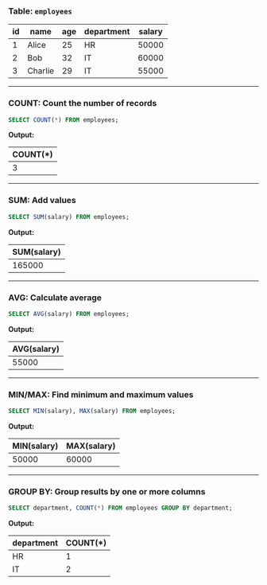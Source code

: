 ### Table: `employees`

| id | name    | age | department | salary |
|----|---------|-----|------------|--------|
| 1  | Alice   | 25  | HR         | 50000  |
| 2  | Bob     | 32  | IT         | 60000  |
| 3  | Charlie | 29  | IT         | 55000  |

---

### COUNT: Count the number of records

```sql
SELECT COUNT(*) FROM employees;
```

**Output:**

| COUNT(*) |
|----------|
| 3        |

---

### SUM: Add values

```sql
SELECT SUM(salary) FROM employees;
```

**Output:**

| SUM(salary) |
|-------------|
| 165000      |

---

### AVG: Calculate average

```sql
SELECT AVG(salary) FROM employees;
```

**Output:**

| AVG(salary) |
|-------------|
| 55000       |

---

### MIN/MAX: Find minimum and maximum values

```sql
SELECT MIN(salary), MAX(salary) FROM employees;
```

**Output:**

| MIN(salary) | MAX(salary) |
|-------------|-------------|
| 50000       | 60000       |

---

### GROUP BY: Group results by one or more columns

```sql
SELECT department, COUNT(*) FROM employees GROUP BY department;
```

**Output:**

| department | COUNT(*) |
|------------|----------|
| HR         | 1        |
| IT         | 2        |
